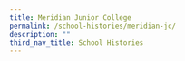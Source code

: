 ```yaml
---
title: Meridian Junior College
permalink: /school-histories/meridian-jc/
description: ""
third_nav_title: School Histories
---
```

